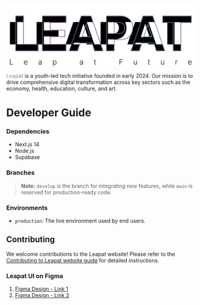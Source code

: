 ![Leapat Logo](src/svgs/leapat-black.svg)

<p>
  <span style="background: linear-gradient(92.32deg, #75A3B1 2.28%, #986CAC 100%);
               -webkit-background-clip: text;
               color: transparent;">
    Leapat
  </span>
  is a youth-led tech initiative founded in early 2024. Our mission is to drive comprehensive digital transformation across key sectors such as the economy, health, education, culture, and art.
</p>

# Developer Guide

### Dependencies

- Next.js 14
- Node.js
- Supabase

### Branches

> **Note:** `develop` is the branch for integrating new features, while `main` is reserved for production-ready code.

### Environments

- `production`: The live environment used by end users.

## Contributing

We welcome contributions to the Leapat website! Please refer to the [Contributing to Leapat website guide](https://github.com/Leapat-mukalla/leapat/blob/main/CONTRIBUTING.md) for detailed instructions.

### Leapat UI on Figma

1. [Figma Design - Link 1](https://www.figma.com/design/cUuo0esdZ5YgTWMFAMTgnO/leapat?node-id=0-1&t=lz0ymjbFiCD1pf9F-0)
2. [Figma Design - Link 2](https://www.figma.com/design/cUuo0esdZ5YgTWMFAMTgnO/leapat?node-id=0-1&t=SmQZ3gssCfRPO1Zi-0)
